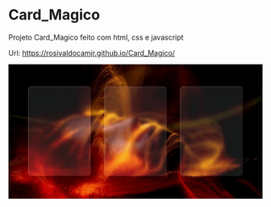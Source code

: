 # Card_Magico
Projeto Card_Magico feito com html, css e javascript

Url: https://rosivaldocamjr.github.io/Card_Magico/

![CardMagico](https://github.com/rosivaldocamjr/Card_Magico/blob/main/video1.gif)
